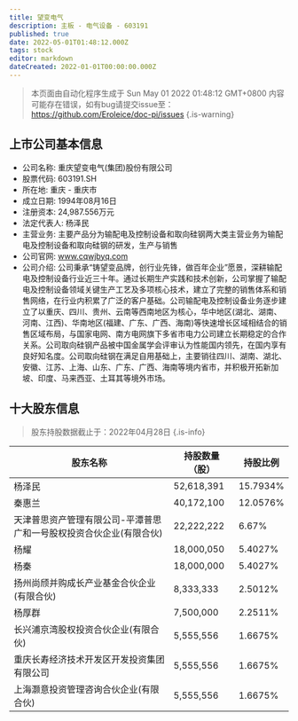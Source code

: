 ```yaml
---
title: 望变电气
description: 主板 - 电气设备 - 603191
published: true
date: 2022-05-01T01:48:12.000Z
tags: stock
editor: markdown
dateCreated: 2022-01-01T00:00:00.000Z
---
```


> 本页面由自动化程序生成于 Sun May 01 2022 01:48:12 GMT+0800
> 内容可能存在错误，如有bug请提交issue至：https://github.com/Eroleice/doc-pi/issues
{.is-warning}

## 上市公司基本信息
- 公司名称: 重庆望变电气(集团)股份有限公司
- 股票代码: 603191.SH
- 所在地: 重庆 - 重庆市
- 成立日期: 1994年08月16日
- 注册资本: 24,987.556万元
- 法定代表人: 杨泽民
- 主营业务: 主要产品分为输配电及控制设备和取向硅钢两大类主营业务为输配电及控制设备和取向硅钢的研发，生产与销售
- 公司官网: www.cqwjbyq.com
- 公司介绍: 公司秉承“铸望变品牌，创行业先锋，做百年企业”愿景，深耕输配电及控制设备行业近三十年。通过长期生产实践和技术创新，公司掌握了输配电及控制设备领域关键生产工艺及多项核心技术，建立了完整的销售体系和销售网络，在行业内积累了广泛的客户基础。公司输配电及控制设备业务逐步建立了以重庆、四川、贵州、云南等西南地区为核心，华中地区(湖北、湖南、河南、江西)、华南地区(福建、广东、广西、海南)等快速增长区域相结合的销售区域布局，与国家电网、南方电网旗下多省市电力公司建立长期稳定的合作关系。公司取向硅钢产品被中国金属学会评审认为性能国内领先，在国内享有良好知名度。公司取向硅钢在满足自用基础上，主要销往四川、湖南、湖北、安徽、江苏、上海、山东、广东、广西、海南等境内省市，并积极开拓新加坡、印度、马来西亚、土耳其等境外市场。


## 十大股东信息
> 股东持股数据截止于：2022年04月28日
{.is-info}

| 股东名称 | 持股数量（股） | 持股比例 |
| --- | --- | --- |
| 杨泽民 | 52,618,391 | 15.7934% |
| 秦惠兰 | 40,172,100 | 12.0576% |
| 天津普思资产管理有限公司-平潭普思广和一号股权投资合伙企业(有限合伙) | 22,222,222 | 6.67% |
| 杨耀 | 18,000,050 | 5.4027% |
| 杨秦 | 18,000,000 | 5.4027% |
| 扬州尚颀并购成长产业基金合伙企业(有限合伙) | 8,333,333 | 2.5012% |
| 杨厚群 | 7,500,000 | 2.2511% |
| 长兴浦京湾股权投资合伙企业(有限合伙) | 5,555,556 | 1.6675% |
| 重庆长寿经济技术开发区开发投资集团有限公司 | 5,555,556 | 1.6675% |
| 上海灏意投资管理咨询合伙企业(有限合伙) | 5,555,556 | 1.6675% |




